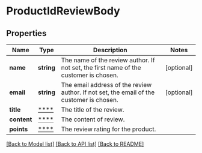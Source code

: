 # ProductIdReviewBody

## Properties
Name | Type | Description | Notes
------------ | ------------- | ------------- | -------------
**name** | **string** | The name of the review author. If not set, the first name of the customer is chosen. | [optional] 
**email** | **string** | The email address of the review author. If not set, the email of the customer is chosen. | [optional] 
**title** | [****](.md) | The title of the review. | 
**content** | [****](.md) | The content of review. | 
**points** | [****](.md) | The review rating for the product. | 

[[Back to Model list]](../../README.md#documentation-for-models) [[Back to API list]](../../README.md#documentation-for-api-endpoints) [[Back to README]](../../README.md)

